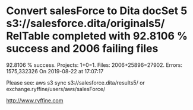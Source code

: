 # Convert salesForce to Dita docSet 5 s3://salesforce.dita/originals5/ RelTable completed with 92.8106 % success and 2006 failing files

92.8106 % success. Projects: 1+0=1.  Files: 2006+25896=27902. Errors: 1575,332326  On 2019-08-22 at 17:07:17



Please see: aws s3 sync s3://salesforce.dita/results5/ or exchange.ryffine/users/aws/salesForce/

http://www.ryffine.com
